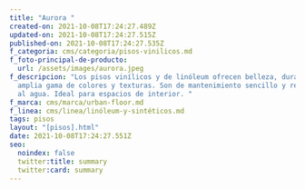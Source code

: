 ```yaml
---
title: "Aurora "
created-on: 2021-10-08T17:24:27.489Z
updated-on: 2021-10-08T17:24:27.515Z
published-on: 2021-10-08T17:24:27.535Z
f_categoria: cms/categoria/pisos-vinilicos.md
f_foto-principal-de-producto:
  url: /assets/images/aurora.jpeg
f_descripcion: "Los pisos vinílicos y de linóleum ofrecen belleza, durabilidad y
  amplia gama de colores y texturas. Son de mantenimiento sencillo y resistentes
  al agua. Ideal para espacios de interior. "
f_marca: cms/marca/urban-floor.md
f_linea: cms/linea/linóleum-y-sintéticos.md
tags: pisos
layout: "[pisos].html"
date: 2021-10-08T17:24:27.551Z
seo:
  noindex: false
  twitter:title: summary
  twitter:card: summary
---
```

